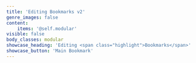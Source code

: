 ```yaml
---
title: 'Editing Bookmarks v2'
genre_images: false
content:
    items: '@self.modular'
visible: false
body_classes: modular
showcase_heading: 'Editing <span class="highlight">Bookmarks</span>'
showcase_button: 'Main Bookmark'
---
```


